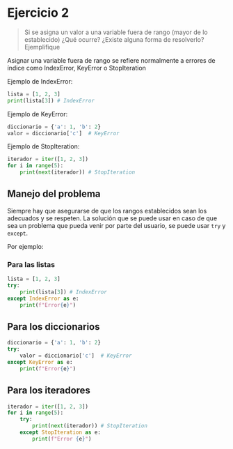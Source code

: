 # Ejercicio 2

> Si se asigna un valor a una variable fuera de rango (mayor de lo establecido) ¿Qué ocurre? ¿Existe alguna forma de resolverlo? Ejemplifique

Asignar una variable fuera de rango se refiere normalmente a errores de índice como IndexError, KeyError o StopIteration

Ejemplo de IndexError:

```py
lista = [1, 2, 3]
print(lista[3]) # IndexError
```

Ejemplo de KeyError:

```py
diccionario = {'a': 1, 'b': 2}
valor = diccionario['c']  # KeyError
```

Ejemplo de StopIteration:

```py
iterador = iter([1, 2, 3])
for i in range(5):
    print(next(iterador)) # StopIteration
```

## Manejo del problema

Siempre hay que asegurarse de que los rangos establecidos sean los adecuados y se respeten.
La solución que se puede usar en caso de que sea un problema que pueda venir por parte del usuario, se puede usar `try` y `except`.

Por ejemplo:

### Para las listas

```py
lista = [1, 2, 3]
try:
    print(lista[3]) # IndexError
except IndexError as e:
    print(f"Error{e}")
```

## Para los diccionarios

```py
diccionario = {'a': 1, 'b': 2}
try:
    valor = diccionario['c']  # KeyError
except KeyError as e:
    print(f"Error{e}")
```

## Para los iteradores

```py
iterador = iter([1, 2, 3])
for i in range(5):
    try:
        print(next(iterador)) # StopIteration
    except StopIteration as e:
        print(f"Error {e}")
```

